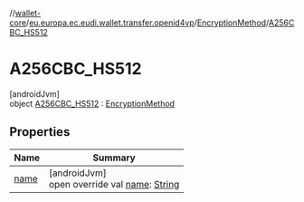 //[wallet-core](../../../../index.md)/[eu.europa.ec.eudi.wallet.transfer.openid4vp](../../index.md)/[EncryptionMethod](../index.md)/[A256CBC_HS512](index.md)

# A256CBC_HS512

[androidJvm]\
object [A256CBC_HS512](index.md) : [EncryptionMethod](../index.md)

## Properties

| Name | Summary |
|---|---|
| [name](name.md) | [androidJvm]<br>open override val [name](name.md): [String](https://kotlinlang.org/api/latest/jvm/stdlib/kotlin/-string/index.html) |
